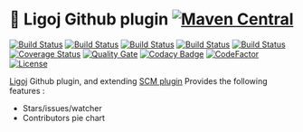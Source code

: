 # :link: Ligoj Github plugin [![Maven Central](https://maven-badges.herokuapp.com/maven-central/org.ligoj.plugin/plugin-scm-github/badge.svg)](https://maven-badges.herokuapp.com/maven-central/org.ligoj.plugin/plugin-scm-github)

[![Build Status](https://travis-ci.org/ligoj/plugin-scm-github.svg?branch=master)](https://travis-ci.org/ligoj/plugin-scm-github)
[![Build Status](https://circleci.com/gh/ligoj/plugin-scm-github.svg?style=svg)](https://circleci.com/gh/ligoj/plugin-scm-github)
[![Build Status](https://codeship.com/projects/5f2fc330-7924-0135-d64e-72e022e3baa6/status?branch=master)](https://codeship.com/projects/244936)
[![Build Status](https://semaphoreci.com/api/v1/ligoj/plugin-scm-github/branches/master/shields_badge.svg)](https://semaphoreci.com/ligoj/plugin-scm-github)
[![Build Status](https://ci.appveyor.com/api/projects/status/5a0lx6jsqp6ku15m/branch/master?svg=true)](https://ci.appveyor.com/project/ligoj/plugin-scm-github/branch/master)
[![Coverage Status](https://coveralls.io/repos/github/ligoj/plugin-scm-github/badge.svg?branch=master)](https://coveralls.io/github/ligoj/plugin-scm-github?branch=master)
[![Quality Gate](https://sonarcloud.io/api/badges/gate?key=org.ligoj.plugin:plugin-scm-github)](https://sonarcloud.io/dashboard/index/org.ligoj.plugin:plugin-scm-github)
[![Codacy Badge](https://api.codacy.com/project/badge/Grade/ffc7e54dd80440cbb2ee4882edddda04)](https://www.codacy.com/app/ligoj/plugin-scm-github?utm_source=github.com&amp;utm_medium=referral&amp;utm_content=ligoj/plugin-scm-github&amp;utm_campaign=Badge_Grade)
[![CodeFactor](https://www.codefactor.io/repository/github/ligoj/plugin-scm-github/badge)](https://www.codefactor.io/repository/github/ligoj/plugin-scm-github)
[![License](http://img.shields.io/:license-mit-blue.svg)](http://gus.mit-license.org/)

[Ligoj](https://github.com/ligoj/ligoj) Github plugin, and extending [SCM plugin](https://github.com/ligoj/plugin-scm)
Provides the following features :
- Stars/issues/watcher
- Contributors pie chart
